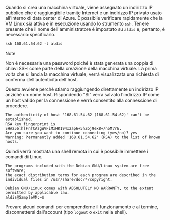 Quando si crea una macchina virtuale, viene assegnato un indirizzo IP pubblico che è raggiungibile tramite Internet e un indirizzo IP privato usato all'interno di data center di Azure. È possibile verificare rapidamente che la VM Linux sia attiva e in esecuzione usando lo strumento `ssh`. Tenere presente che il nome dell'amministratore è impostato su `aldis` e, pertanto, è necessario specificarlo.

```azurecli
ssh 168.61.54.62 -l aldis
```

> [!NOTE]
> Non è necessaria una password poiché è stata generata una coppia di chiavi SSH come parte della creazione della macchina virtuale. La prima volta che si lancia la macchina virtuale, verrà visualizzata una richiesta di conferma dell'autenticità dell'host. 
> 
> Questo avviene perché stiamo raggiungendo direttamente un indirizzo IP anziché un nome host. Rispondendo "Sì" verrà salvato l'indirizzo IP come un host valido per la connessione e verrà consentito alla connessione di procedere.

```output
The authenticity of host '168.61.54.62 (168.61.54.62)' can't be established.
RSA key fingerprint is SHA256:hlFnTCAzgWVFiMxHK194I2ap6+5hZoj9ex8+/hoM7rE.
Are you sure you want to continue connecting (yes/no)? yes
Warning: Permanently added '168.61.54.62' (RSA) to the list of known hosts.
```

Quindi verrà mostrata una shell remota in cui è possibile immettere i comandi di Linux.

```output
The programs included with the Debian GNU/Linux system are free software;
the exact distribution terms for each program are described in the
individual files in /usr/share/doc/*/copyright.

Debian GNU/Linux comes with ABSOLUTELY NO WARRANTY, to the extent
permitted by applicable law.
aldis@SampleVM:~$
```

Provare alcuni comandi per comprenderne il funzionamento e al termine, disconnettersi dall'account (tipo `logout` o `exit` nella shell).
